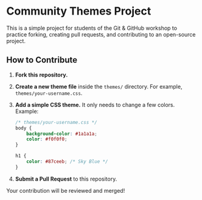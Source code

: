# Community Themes Project

This is a simple project for students of the Git & GitHub workshop to practice forking, creating pull requests, and contributing to an open-source project.

## How to Contribute

1. **Fork this repository.**
2. **Create a new theme file** inside the `themes/` directory. For example, `themes/your-username.css`.
3. **Add a simple CSS theme.** It only needs to change a few colors. Example:

   ```css
   /* themes/your-username.css */
   body {
       background-color: #1a1a1a;
       color: #f0f0f0;
   }

   h1 {
       color: #87ceeb; /* Sky Blue */
   }
   ```
4. **Submit a Pull Request** to this repository.

Your contribution will be reviewed and merged!